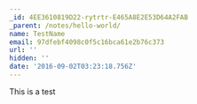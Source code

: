 ```yaml
---
_id: 4EE3610819D22-rytrtr-E465A8E2E53D64A2FAB
_parent: /notes/hello-world/
name: TestName
email: 97dfebf4098c0f5c16bca61e2b76c373
url: ''
hidden: ''
date: '2016-09-02T03:23:18.756Z'
---
```


This is a test
